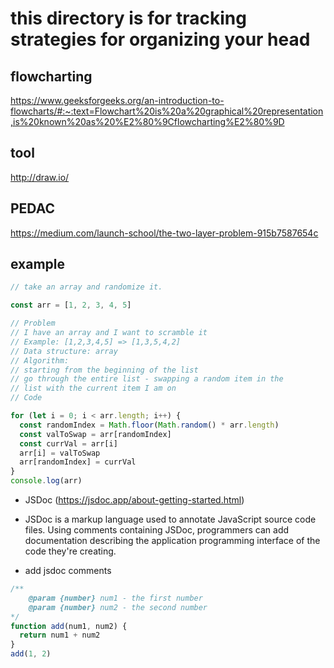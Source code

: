 # this directory is for tracking strategies for organizing your head

## flowcharting

https://www.geeksforgeeks.org/an-introduction-to-flowcharts/#:~:text=Flowchart%20is%20a%20graphical%20representation,is%20known%20as%20%E2%80%9Cflowcharting%E2%80%9D

## tool

http://draw.io/

## PEDAC

https://medium.com/launch-school/the-two-layer-problem-915b7587654c

## example

```js
// take an array and randomize it.

const arr = [1, 2, 3, 4, 5]

// Problem
// I have an array and I want to scramble it
// Example: [1,2,3,4,5] => [1,3,5,4,2]
// Data structure: array
// Algorithm:
// starting from the beginning of the list
// go through the entire list - swapping a random item in the
// list with the current item I am on
// Code

for (let i = 0; i < arr.length; i++) {
  const randomIndex = Math.floor(Math.random() * arr.length)
  const valToSwap = arr[randomIndex]
  const currVal = arr[i]
  arr[i] = valToSwap
  arr[randomIndex] = currVal
}
console.log(arr)
```

- JSDoc (https://jsdoc.app/about-getting-started.html)
- JSDoc is a markup language used to annotate JavaScript source code files. Using comments containing JSDoc, programmers can add documentation describing the application programming interface of the code they're creating.

- add jsdoc comments

```js
/**
    @param {number} num1 - the first number
    @param {number} num2 - the second number
*/
function add(num1, num2) {
  return num1 + num2
}
add(1, 2)
```
